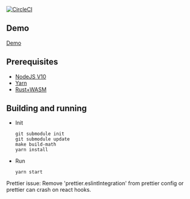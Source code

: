 [![CircleCI](https://circleci.com/gh/snorrwe/caolo-web-client/tree/master.svg?style=svg)](https://circleci.com/gh/snorrwe/caolo-web-client/tree/master)

## Demo

[Demo](https://caolo-game.github.io/caolo-web-client/)

## Prerequisites

-   [NodeJS V10](https://nodejs.org/en/)
-   [Yarn](https://yarnpkg.com/lang/en/)
-   [Rust+WASM](https://rustwasm.github.io/book/game-of-life/setup.html)

## Building and running

-   Init
    ```
    git submodule init
    git submodule update
    make build-math
    yarn install
    ```
-   Run
    ```
    yarn start
    ```

Prettier issue:
Remove 'prettier.eslintIntegration' from prettier config or prettier can crash on react hooks.
